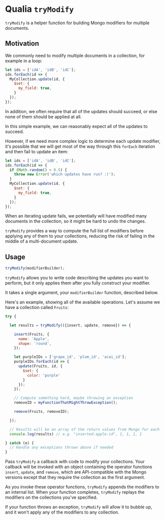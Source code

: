 # Qualia `tryModify`

`tryModify` is a helper function for building Mongo modifiers for multiple
documents.

## Motivation

We commonly need to modify multiple documents in a collection, for example in a
loop:

```js
let ids = ['idA', 'idB', 'idC'];
ids.forEach(id => {
  MyCollection.update(id, {
    $set: {
      my_field: true,
    }
  });
});
```

In addition, we often require that all of the updates should succeed, or else
none of them should be applied at all.

In this simple example, we can reasonably expect all of the updates to succeed.

However, if we need more complex logic to determine each update modifier, it's
possible that we will get most of the way through this `forEach` iteration and
then fail to update an item:

```js
let ids = ['idA', 'idB', 'idC'];
ids.forEach(id => {
  if (Math.random() > 0.5) {
    throw new Error('which updates have run? :)');
  }
  MyCollection.update(id, {
    $set: {
      my_field: true,
    }
  });
});
```

When an iterating update fails, we potentially will have modified many documents
in the collection, so it might be hard to undo the changes.

`tryModify` provides a way to compute the full list of modifiers before applying
any of them to your collections, reducing the risk of failing in the middle of
a multi-document update.

## Usage

```js
tryModify(modifierBuilder);
```

`tryModify` allows you to write code describing the updates you want to
perform, but it only applies them after you fully construct your modifier.

It takes a single argument, your `modifierBuilder` function, described below.

Here's an example, showing all of the available operations. Let's assume
we have a collection called `Fruits`:

```js
try {

  let results = tryModify(({insert, update, remove}) => {

    insert(Fruits, {
      name: 'Apple',
      shape: 'round',
    });

    let purpleIDs = ['grape_id', 'plum_id', 'acai_id'];
    purpleIDs.forEach(id => {
      update(Fruits, id, {
        $set: {
          color: 'purple'
        }
      });
    });

    // Compute something hard, maybe throwing an exception
    removeID = myFunctionThatMightThrowException();

    remove(Fruits, removeID);

  });

  // Results will be an array of the return values from Mongo for each modifier
  console.log(results) // e.g. "inserted-apple-id", 1, 1, 1, 1

} catch (e) {
  // Handle any exceptions thrown above if needed
}
```

Pass `tryModify` a callback with code to modify your collections. Your callback
will be invoked with an object containing the operator functions `insert`,
`update`, and `remove`, which are API-compatible with the Mongo versions except
that they require the collection as the first argument.

As you invoke these operator functions, `tryModify` appends the modifiers to
an internal list. When your function completes, `tryModify` replays the
modifiers on the collections you've specified.

If your function throws an exception, `tryModify` will allow it to bubble up,
and it won't apply any of the modifiers to any collection.
